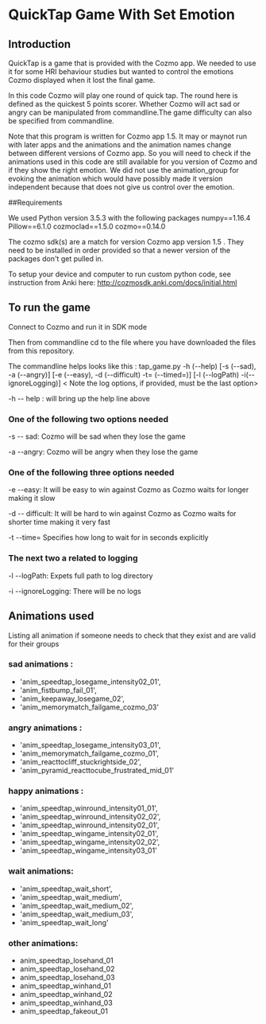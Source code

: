 # QuickTap Game With Set Emotion
## Introduction
QuickTap is a game that is provided with the Cozmo app. We needed to use it for some HRI behaviour studies but wanted to control the emotions Cozmo displayed when it lost the final game.

In this code Cozmo will play one round of quick tap. The round here is defined as the quickest 5 points scorer. Whether Cozmo will act sad or angry can be manipulated from commandline.The game difficulty can also be specified from commandline.

Note that this program is written for Cozmo app 1.5. It may or maynot run with later apps and the animations and the animation names change between different versions of Cozmo app. So you will need to check if the animations used in this code are still available for you version of Cozmo and if they show the right emotion. We did not use the animation_group for evoking the animation which would have possibly made it version independent because that does not give us control over the emotion.

##Requirements

We used Python version 3.5.3 with the following packages 
numpy==1.16.4
Pillow==6.1.0
cozmoclad==1.5.0
cozmo==0.14.0

The cozmo sdk(s) are a match for version Cozmo app version 1.5 . They need to be installed in order provided so that a newer version of the packages don't get pulled in.

To setup your device and computer to run custom python code, see instruction from Anki here: http://cozmosdk.anki.com/docs/initial.html


## To run the game
Connect to Cozmo and run it in SDK mode

Then from commandline cd to the file where you have downloaded the files from this repository.

The commandline helps looks like this : 
tap_game.py -h (--help) [-s (--sad), -a (--angry)] [-e (--easy), -d (--difficult) -t= (--timed=)] [-l (--logPath) -i(--ignoreLogging)]  < Note the log options, if provided, must be the last option>



 -h -- help : will bring up the help line above
 ###  One of the following two options needed 
 -s -- sad: Cozmo will be sad when they lose the game
 
 -a --angry: Cozmo will be angry when they lose the game
 
 ### One of the following three options needed 
 -e --easy: It will be easy to win against Cozmo as Cozmo waits for longer making it slow
 
 -d -- difficult: It will be hard to win against Cozmo as Cozmo waits for shorter time making it very fast
 
 -t --time= Specifies how long to wait for in seconds explicitly
 
 ### The next two a related to logging
 -l --logPath: Expets full path to log directory
 
 -i --ignoreLogging: There will be no logs
 
 ## Animations used
 Listing all animation if someone needs to check that they exist and are valid for their groups
 ### sad animations : 
 * 'anim_speedtap_losegame_intensity02_01',
 * 'anim_fistbump_fail_01',
 * 'anim_keepaway_losegame_02',
 * 'anim_memorymatch_failgame_cozmo_03' 
 
 ### angry animations :
 * 'anim_speedtap_losegame_intensity03_01',
 * 'anim_memorymatch_failgame_cozmo_01',
 * 'anim_reacttocliff_stuckrightside_02',
 * 'anim_pyramid_reacttocube_frustrated_mid_01'
 
 ### happy animations :
 * 'anim_speedtap_winround_intensity01_01',
 * 'anim_speedtap_winround_intensity02_02',
 * 'anim_speedtap_winround_intensity02_01',
 * 'anim_speedtap_wingame_intensity02_01',
 * 'anim_speedtap_wingame_intensity02_02',
 * 'anim_speedtap_wingame_intensity03_01'
 
 ### wait animations:
 * 'anim_speedtap_wait_short',
 * 'anim_speedtap_wait_medium',
 * 'anim_speedtap_wait_medium_02',
 * 'anim_speedtap_wait_medium_03',
 * 'anim_speedtap_wait_long'
 
 ### other animations:
 - anim_speedtap_losehand_01
 - anim_speedtap_losehand_02
 - anim_speedtap_losehand_03
 - anim_speedtap_winhand_01
 - anim_speedtap_winhand_02
 - anim_speedtap_winhand_03
 - anim_speedtap_fakeout_01
